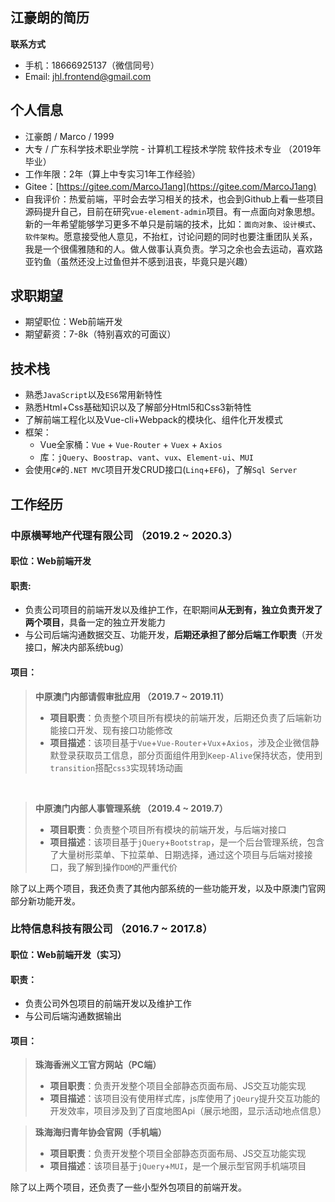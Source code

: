 ## 江豪朗的简历

**联系方式**

- 手机：18666925137（微信同号）
- Email: jhl.frontend@gmail.com

## 个人信息

- 江豪朗 / Marco / 1999
- 大专 / 广东科学技术职业学院 - 计算机工程技术学院 软件技术专业 （2019年毕业）
- 工作年限：2年（算上中专实习1年工作经验）
- Gitee：[https://gitee.com/MarcoJ1ang](https://gitee.com/MarcoJ1ang)
- 自我评价：热爱前端，平时会去学习相关的技术，也会到Github上看一些项目源码提升自己，目前在研究`vue-element-admin`项目。有一点面向对象思想。新的一年希望能够学习更多不单只是前端的技术，比如：`面向对象`、`设计模式`、`软件架构`。愿意接受他人意见，不抬杠，讨论问题的同时也要注重团队关系，我是一个很儒雅随和的人。做人做事认真负责。学习之余也会去运动，喜欢路亚钓鱼（虽然还没上过鱼但并不感到沮丧，毕竟只是兴趣）

## 求职期望

- 期望职位：Web前端开发
- 期望薪资：7-8k（特别喜欢的可面议）

## 技术栈

- 熟悉`JavaScript`以及`ES6`常用新特性
- 熟悉Html+Css基础知识以及了解部分Html5和Css3新特性
- 了解前端工程化以及Vue-cli+Webpack的模块化、组件化开发模式
- 框架：
    - Vue全家桶：`Vue` + `Vue-Router` + `Vuex` + `Axios`
    - 库：`jQuery`、`Boostrap`、`vant`、`vux`、`Element-ui`、`MUI`
- 会使用`C#`的`.NET MVC`项目开发CRUD接口(`Linq`+`EF6`)，了解`Sql Server`

## 工作经历

### 中原横琴地产代理有限公司 （2019.2 ~ 2020.3）

#### 职位：Web前端开发

#### 职责:
- 负责公司项目的前端开发以及维护工作，在职期间**从无到有，独立负责开发了两个项目**，具备一定的独立开发能力
- 与公司后端沟通数据交互、功能开发，**后期还承担了部分后端工作职责**（开发接口，解决内部系统bug）

#### 项目：
> **中原澳门内部请假审批应用 （2019.7 ~ 2019.11）**
> - **项目职责**：负责整个项目所有模块的前端开发，后期还负责了后端新功能接口开发、现有接口功能修改
> - **项目描述**：该项目基于`Vue`+`Vue-Router`+`Vux`+`Axios`，涉及企业微信静默登录获取员工信息，部分页面组件用到`Keep-Alive`保持状态，使用到`transition`搭配`css3`实现转场动画

<br/>

> **中原澳门内部人事管理系统 （2019.4 ~ 2019.7）**
> - **项目职责**：负责整个项目所有模块的前端开发，与后端对接口
> - **项目描述**：该项目基于`jQuery`+`Bootstrap`，是一个后台管理系统，包含了大量树形菜单、下拉菜单、日期选择，通过这个项目与后端对接接口，我了解到操作`DOM`的严重代价

除了以上两个项目，我还负责了其他内部系统的一些功能开发，以及中原澳门官网部分新功能开发。

### 比特信息科技有限公司 （2016.7 ~ 2017.8）

#### 职位：Web前端开发（实习）

#### 职责：
- 负责公司外包项目的前端开发以及维护工作
- 与公司后端沟通数据输出

#### 项目：
> **珠海香洲义工官方网站（PC端）**
> - **项目职责**：负责开发整个项目全部静态页面布局、JS交互功能实现
> - **项目描述**：该项目没有使用样式库，js库使用了`jQeury`提升交互功能的开发效率，项目涉及到了百度地图Api（展示地图，显示活动地点信息）

> **珠海海归青年协会官网（手机端）**
> - **项目职责**：负责开发整个项目全部静态页面布局、JS交互功能实现
> - **项目描述**：该项目基于`jQuery`+`MUI`，是一个展示型官网手机端项目

除了以上两个项目，还负责了一些小型外包项目的前端开发。